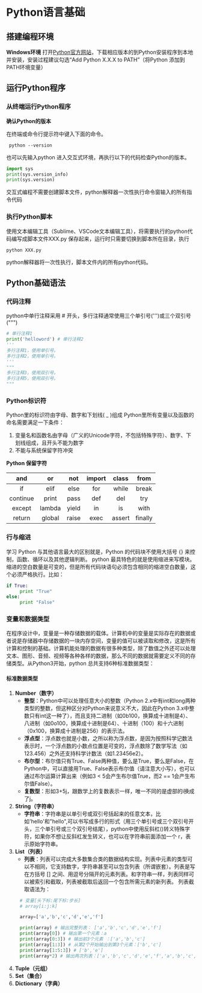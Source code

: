 # Python语言基础

## 搭建编程环境
**Windows环境**
打开[Python官方网站](https://www.python.org/downloads/)，下载相应版本的到Python安装程序到本地并安装，安装过程建议勾选“Add Python X.X.X to PATH”（将Python 添加到PATH环境变量）

## 运行Python程序

### 从终端运行Python程序

**确认Python的版本**

在终端或命令行提示符中键入下面的命令。

     python --version

也可以先输入python 进入交互式环境，再执行以下的代码检查Python的版本。

```Python
import sys
print(sys.version_info)
print(sys.version)
```
    
交互式编程不需要创建脚本文件，python解释器一次性执行命令窗输入的所有指令代码

### 执行Python脚本

使用文本编辑工具（Sublime、VSCode文本编辑工具），将需要执行的python代码编写成脚本文件XXX.py 保存起来，运行时只需要切换到脚本所在目录，执行

    python XXX.py
    
python解释器将一次性执行，脚本文件内的所有python代码。

## Python基础语法

### 代码注释

python中单行注释采用 # 开头，多行注释通常使用三个单引号(''')或三个双引号(""")
```Python
# 单行注释1
print('helloword') # 单行注释2
'''
多行注释1，使用单引号。
多行注释2，使用单引号。
'''  
"""
多行注释3，使用双引号。
多行注释5，使用双引号。
"""
```
    
### Python标识符

Python里的标识符由字母、数字和下划线( _ )组成
Python里所有变量以及函数的命名需要满足一下条件：

 1. 变量名和函数名由字母（广义的Unicode字符，不包括特殊字符）、数字、下划线组成，且开头不能为数字
 2. 不能与系统保留字符冲突

**Python 保留字符**

|and|or|not|import|class|from|
|:---:|:---:|:---:|:---:|:---:|:---:|
|if|elif|else|for|while|break|
|continue|print|pass|def|del|try|
|except|lambda|yield|in|is|with|
|return|global|raise|exec|assert|finally|

### 行与缩进

学习 Python 与其他语言最大的区别就是，Python 的代码块不使用大括号 {} 来控制，函数、循环以及其他逻辑判断。
python 最具特色的就是使用缩进来写模块。
缩进的空白数量是可变的，但是所有代码块语句必须包含相同的缩进空白数量，这个必须严格执行。比如：

```Python
if True: 
     print "True" 
else: 
     print "False"
 ```

### 变量和数据类型

在程序设计中，变量是一种存储数据的载体。计算机中的变量是实际存在的数据或者说是存储器中存储数据的一块内存空间，变量的值可以被读取和修改，这是所有计算和控制的基础。计算机能处理的数据有很多种类型，除了数值之外还可以处理文本、图形、音频、视频等各种各样的数据，那么不同的数据就需要定义不同的存储类型。从Python3开始，python 总共支持6种标准数据类型：

#### 标准数据类型
1. **Number（数字）**
     * **整型**：Python中可以处理任意大小的整数（Python 2.x中有int和long两种类型的整数，但这种区分对Python来说意义不大，因此在Python 3.x中整数只有int这一种了），而且支持二进制（如0b100，换算成十进制是4）、八进制（如0o100，换算成十进制是64）、十进制（100）和十六进制（0x100，换算成十进制是256）的表示法。
     * **浮点型**：浮点数也就是小数，之所以称为浮点数，是因为按照科学记数法表示时，一个浮点数的小数点位置是可变的，浮点数除了数学写法（如123.456）之外还支持科学计数法（如1.23456e2）。
     * **布尔型**：布尔值只有True、False两种值，要么是True，要么是False，在Python中，可以直接用True、False表示布尔值（请注意大小写），也可以通过布尔运算计算出来（例如3 < 5会产生布尔值True，而2 == 1会产生布尔值False）。
     * **复数型**：形如3+5j，跟数学上的复数表示一样，唯一不同的是虚部的i换成了j。
2. **String（字符串）**
     * **字符串**：字符串是以单引号或双引号括起来的任意文本，比如'hello'和"hello",可以书写成多行的形式（用三个单引号或三个双引号开头，三个单引号或三个双引号结尾），python中使用反斜杠(\)转义特殊字符，如果你不想让反斜杠发生转义，也可以在字符串前面添加一个 r，表示原始字符串。
3. **List（列表）**
     * **列表**：列表可以完成大多数集合类的数据结构实现。列表中元素的类型可以不相同，它支持数字，字符串甚至可以包含列表（所谓嵌套）。列表是写在方括号 [] 之间、用逗号分隔开的元素列表。和字符串一样，列表同样可以被索引和截取，列表被截取后返回一个包含所需元素的新列表。
     列表截取语法为： 
```Python
     # 变量[头下标:尾下标:步长]
     # array[i:j:k] 

     array=['a','b','c','d','e','f']

     print(array) # 输出完整列表： ['a','b','c','d','e','f']
     print(array[0]) # 输出第一个元素：a
     print(array[0:3]) # 输出前3个元素 ：['a','b','c']
     print(array[1:3]) # 从第2个开始输出到第3个元素：['b','c']
     print(array[1:5:3]) # ['b','e']
     print(array*2) # 输出两次列表：['a','b','c','d','e','f','a','b','c','d','e','f']
```
4. **Tuple（元组）**
5. **Set（集合）**
6. **Dictionary（字典）**














